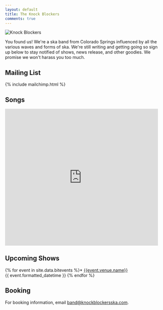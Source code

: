 ```yaml
---
layout: default
title: The Knock Blockers
comments: true
---
```


<script type="application/ld+json">
{
  "@context": "http://schema.org",
  "@type": "MusicGroup",
  "name": "The Knock Blockers",
  "foundingLocation": {
    "@type": "City",
    "name": "Colorado Springs"
  },
  "foundingDate": "2016",
  "genre": "Ska"
}
</script>

<img class="logo" src="{{ site.baseurl }}/assets/kb_logo_1.png" alt="Knock Blockers" />

You found us! We're a ska band from Colorado Springs influenced by all the various waves and forms of ska. We're still writing and getting going so sign up below to stay notified of shows, news release, and other goodies.  We promise we won't harass you too much.

## Mailing List

{% include mailchimp.html %}

## Songs

<iframe width="100%" height="450" scrolling="no" frameborder="no" src="https://w.soundcloud.com/player/?url=https%3A//api.soundcloud.com/playlists/288598481&amp;auto_play=false&amp;hide_related=false&amp;show_comments=true&amp;show_user=true&amp;show_reposts=false&amp;visual=true"></iframe>

## Upcoming Shows

{% for event in site.data.bitevents %}* [{{event.venue.name}}]({{event.facebook_rsvp_url}})<br />
  {{ event.formatted_datetime }}
{% endfor %}

## Booking

For booking information, email [band@knockblockersska.com](mailto:band@knockblockersska.com).
